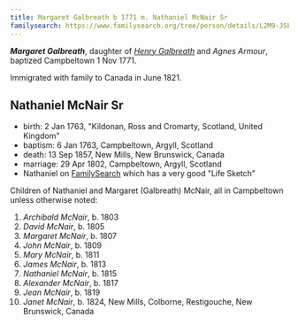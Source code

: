 ```yaml
---
title: Margaret Galbreath b 1771 m. Nathaniel McNair Sr
familysearch: https://www.familysearch.org/tree/person/details/L2M9-JSL
---
```

***Margaret Galbreath***, daughter of *[Henry Galbreath](galbreath-henry-1739.md)* and  *Agnes Armour*, baptized Campbeltown 1 Nov 1771.


Immigrated with family to Canada in June 1821.


## Nathaniel McNair Sr

- birth: 2 Jan 1763, "Kildonan, Ross and Cromarty, Scotland, United Kingdom"
- baptism: 6 Jan 1763, Campbeltown, Argyll, Scotland
- death: 13 Sep 1857, New Mills, New Brunswick, Canada
- marriage: 29 Apr 1802, Campbeltown, Argyll, Scotland
- Nathaniel on [FamilySearch](https://www.familysearch.org/tree/person/details/KNQP-W24) which has a very good "Life Sketch"

Children of Nathaniel and Margaret (Galbreath) McNair, all in Campbeltown unless otherwise noted:

1. *Archibald McNair*, b. 1803
2. *David McNair*, b. 1805
3. *Margaret McNair*, b. 1807
4. *John McNair*, b. 1809
5. *Mary McNair*, b. 1811
6. *James McNair*, b. 1813
7. *Nathaniel McNair*, b. 1815
8. *Alexander McNair*, b. 1817
9. *Jean McNair*, b. 1819
10. *Janet McNair*, b. 1824, New Mills, Colborne, Restigouche, New Brunswick, Canada

